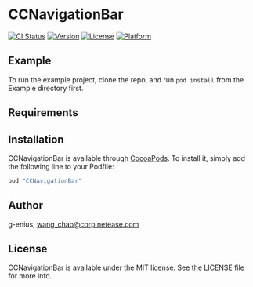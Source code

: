 # CCNavigationBar

[![CI Status](http://img.shields.io/travis/g-enius/CCNavigationBar.svg?style=flat)](https://travis-ci.org/g-enius/CCNavigationBar)
[![Version](https://img.shields.io/cocoapods/v/CCNavigationBar.svg?style=flat)](http://cocoapods.org/pods/CCNavigationBar)
[![License](https://img.shields.io/cocoapods/l/CCNavigationBar.svg?style=flat)](http://cocoapods.org/pods/CCNavigationBar)
[![Platform](https://img.shields.io/cocoapods/p/CCNavigationBar.svg?style=flat)](http://cocoapods.org/pods/CCNavigationBar)

## Example

To run the example project, clone the repo, and run `pod install` from the Example directory first.

## Requirements

## Installation

CCNavigationBar is available through [CocoaPods](http://cocoapods.org). To install
it, simply add the following line to your Podfile:

```ruby
pod "CCNavigationBar"
```

## Author

g-enius, wang_chao@corp.netease.com

## License

CCNavigationBar is available under the MIT license. See the LICENSE file for more info.
